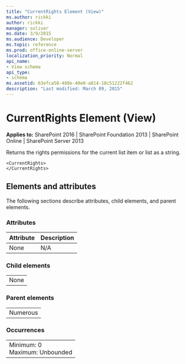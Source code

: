 ```yaml
---
title: "CurrentRights Element (View)"
ms.author: rickki
author: rickki
manager: soliver
ms.date: 3/9/2015
ms.audience: Developer
ms.topic: reference
ms.prod: office-online-server
localization_priority: Normal
api_name:
- View schema
api_type:
- schema
ms.assetid: 63efca58-480e-40e0-a814-18c51222f462
description: "Last modified: March 09, 2015"
---
```


# CurrentRights Element (View)

 
  
 **Applies to:** SharePoint 2016 | SharePoint Foundation 2013 | SharePoint Online | SharePoint Server 2013
  
Returns the rights permissions for the current list item or list as a string.
  
```
<CurrentRights>
</CurrentRights>
```

## Elements and attributes

The following sections describe attributes, child elements, and parent elements.

### Attributes

|**Attribute**|**Description**|
|:-----|:-----|
|None  <br/> |N/A  <br/> |
   
### Child elements

||
|:-----|
|None |
   
### Parent elements

||
|:-----|
|Numerous |
   
### Occurrences

||
|:-----|
|Minimum: 0  <br/> Maximum: Unbounded  <br/> |
   

